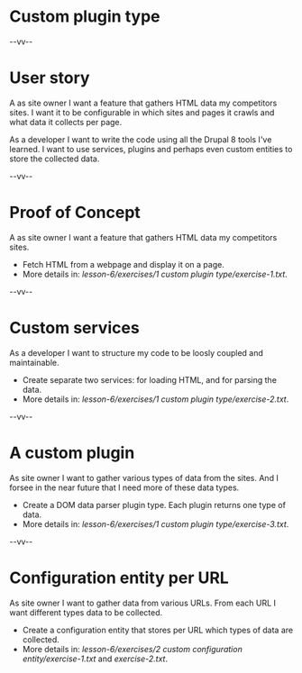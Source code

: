 # Custom plugin type

--vv--

# User story
A as site owner I want a feature that gathers HTML data my competitors sites. I want it to be configurable in which sites and pages it crawls and what data it collects per page.

As a developer I want to write the code using all the Drupal 8 tools I've learned. I want to use services, plugins and perhaps even custom entities to store the collected data.

--vv--

# Proof of Concept
A as site owner I want a feature that gathers HTML data my competitors sites.

- Fetch HTML from a webpage and display it on a page.
- More details in: _lesson-6/exercises/1 custom plugin type/exercise-1.txt_.

--vv--

# Custom services
As a developer I want to structure my code to be loosly coupled and maintainable.

- Create separate two services: for loading HTML, and for parsing the data.
- More details in: _lesson-6/exercises/1 custom plugin type/exercise-2.txt_.

--vv--

# A custom plugin
As site owner I want to gather various types of data from the sites. And I forsee in the near future that I need more of these data types.

- Create a DOM data parser plugin type. Each plugin returns one type of data.
- More details in: _lesson-6/exercises/1 custom plugin type/exercise-3.txt_.

--vv--

# Configuration entity per URL
As site owner I want to gather data from various URLs. From each URL I want different types data to be collected.

- Create a configuration entity that stores per URL which types of data are collected.
- More details in: _lesson-6/exercises/2 custom configuration entity/exercise-1.txt_ and _exercise-2.txt_.

